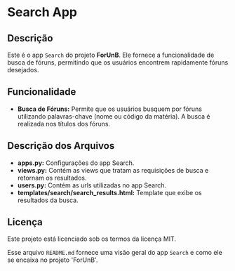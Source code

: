 # Search App

## Descrição
Este é o app `Search` do projeto **ForUnB**. Ele fornece a funcionalidade de busca de fóruns, permitindo que os usuários encontrem rapidamente fóruns desejados.

## Funcionalidade
- **Busca de Fóruns:** Permite que os usuários busquem por fóruns utilizando palavras-chave (nome ou código da matéria). A busca é realizada nos títulos dos fóruns.

## Descrição dos Arquivos
- **apps.py:** Configurações do app Search.
- **views.py:** Contém as views que tratam as requisições de busca e retornam os resultados.
- **users.py:** Contém as urls utilizadas no app Search.
- **templates/search/search_results.html:** Template que exibe os resultados da busca.

## Licença
Este projeto está licenciado sob os termos da licença MIT.

Esse arquivo `README.md` fornece uma visão geral do app `Search` e como ele se encaixa no projeto 'ForUnB'.

